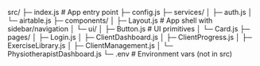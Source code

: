 src/
├─ index.js                  # App entry point
├─ config.js
├─ services/
│  ├─ auth.js
│  └─ airtable.js
├─ components/
│  ├─ Layout.js              # App shell with sidebar/navigation
│  └─ ui/
│     ├─ Button.js           # UI primitives
│     └─ Card.js
├─ pages/
│  ├─ Login.js
│  ├─ ClientDashboard.js
│  ├─ ClientProgress.js
│  ├─ ExerciseLibrary.js
│  ├─ ClientManagement.js
│  └─ PhysiotherapistDashboard.js
└─ .env                      # Environment vars (not in src)